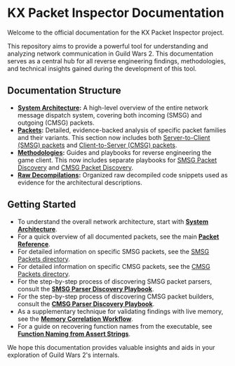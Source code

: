 # KX Packet Inspector Documentation

Welcome to the official documentation for the KX Packet Inspector project.

This repository aims to provide a powerful tool for understanding and analyzing network communication in Guild Wars 2. This documentation serves as a central hub for all reverse engineering findings, methodologies, and technical insights gained during the development of this tool.

## Documentation Structure

*   **[System Architecture](./system-architecture.md):** A high-level overview of the entire network message dispatch system, covering both incoming (SMSG) and outgoing (CMSG) packets.
*   **[Packets](./packets):** Detailed, evidence-backed analysis of specific packet families and their variants. This section now includes both [Server-to-Client (SMSG) packets](./packets/smsg/README.md) and [Client-to-Server (CMSG) packets](./packets/cmsg/README.md).
*   **[Methodologies](./methodologies):** Guides and playbooks for reverse engineering the game client. This now includes separate playbooks for [SMSG Packet Discovery](./methodologies/smsg-parser-discovery-playbook.md) and [CMSG Packet Discovery](./methodologies/cmsg-parser-discovery-playbook.md).
*   **[Raw Decompilations](./raw_decompilations):** Organized raw decompiled code snippets used as evidence for the architectural descriptions.

## Getting Started

*   To understand the overall network architecture, start with **[System Architecture](./system-architecture.md)**.
*   For a quick overview of all documented packets, see the main **[Packet Reference](./packets/README.md)**.
*   For detailed information on specific SMSG packets, see the [SMSG Packets directory](./packets/smsg).
*   For detailed information on specific CMSG packets, see the [CMSG Packets directory](./packets/cmsg).
*   For the step-by-step process of discovering SMSG packet parsers, consult the **[SMSG Parser Discovery Playbook](./methodologies/smsg-parser-discovery-playbook.md)**.
*   For the step-by-step process of discovering CMSG packet builders, consult the **[CMSG Parser Discovery Playbook](./methodologies/cmsg-parser-discovery-playbook.md)**.
*   As a supplementary technique for validating findings with live memory, see the **[Memory Correlation Workflow](./methodologies/memory-correlation-workflow.md)**.
*   For a guide on recovering function names from the executable, see **[Function Naming from Assert Strings](./methodologies/function-naming-from-assert-strings.md)**.

We hope this documentation provides valuable insights and aids in your exploration of Guild Wars 2's internals.